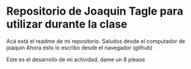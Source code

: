 # Repositorio de Joaquin Tagle para utilizar durante la clase
Acá está el readme de mi repositorio. Saludos desde el computador de joaquin
Ahora esto lo escribo desde el navegador (github)

Este es el desarrollo de mi actividad, dame un 8 please